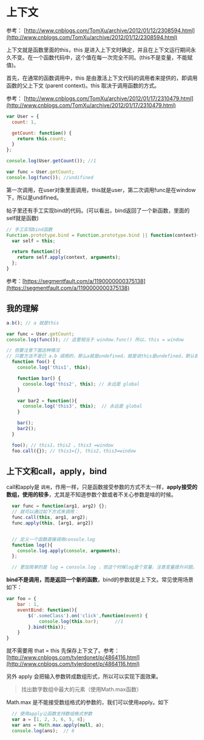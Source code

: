 # 上下文

参考： [http://www.cnblogs.com/TomXu/archive/2012/01/12/2308594.html](http://www.cnblogs.com/TomXu/archive/2012/01/12/2308594.html)

上下文就是函数里面的this，this 是进入上下文时确定，并且在上下文运行期间永久不变。在一个函数代码中，这个值在每一次完全不同。\(this不是变量，不能赋值\)。

首先，在通常的函数调用中，this 是由激活上下文代码的调用者来提供的，即调用函数的父上下文 \(parent context\)。this 取决于调用函数的方式。

参考： [http://www.cnblogs.com/TomXu/archive/2012/01/17/2310479.html](http://www.cnblogs.com/TomXu/archive/2012/01/17/2310479.html)

```js
var User = {
  count: 1,

  getCount: function() {
    return this.count;
  }
};

console.log(User.getCount()); //1

var func = User.getCount;
console.log(func()); //undifined
```

第一次调用，在user对象里面调用，this就是user，第二次调用func是在window下，所以是undifined。

帖子里还有手工实现bind的代码。\(可以看出，bind返回了一个新函数，里面的self就是函数\)

```js
// 手工实现bind函数
Function.prototype.bind = Function.prototype.bind || function(context){
  var self = this;

  return function(){
    return self.apply(context, arguments);
  };
}
```

参考：[https://segmentfault.com/a/1190000000375138](https://segmentfault.com/a/1190000000375138)

## 

## 我的理解

```js
a.b(); // a 就是this

var func = User.getCount;
console.log(func()); // 这里相当于 window.func() 所以，this = window

// 但要注意下面这种情况
// 只要方法不是已 a.b 调用的，那么a就是undefined，就是说this是undefined，默认就是指向window
  function foo() {
    console.log('this1', this);

    function bar() {
      console.log('this2', this); // 永远是 global
    }

    var bar2 = function(){
      console.log('this3', this);  // 永远是 global
    }

    bar(); 
    bar2();
  }

  foo(); // this1，this2 ，this3 =window
  foo.call({}); // this1={}, this2，this3=window
```

## 上下文和call，apply，bind

call和apply是 `调用`，作用一样，只是函数接受参数的方式不太一样，**apply接受的数组，使用的较多**，尤其是不知道参数个数或者不关心参数是啥的时候。

```js
  var func = function(arg1, arg2) {};
  // 就可以通过如下方式来调用：
  func.call(this, arg1, arg2);
  func.apply(this, [arg1, arg2])


  // 定义一个函数直接调用console.log
  function log(){
    console.log.apply(console, arguments);
  };

  // 更加简单的是 log = console.log ，但这个时候log是个变量，注意变量提升问题。
```

**bind不是调用，而是返回一个新的函数**，bind的参数就是上下文。常见使用场景如下：

```js
var foo = {
    bar : 1,
    eventBind: function(){
        $('.someClass').on('click',function(event) {
            console.log(this.bar);      //1
        }.bind(this));
    }
}
```

就不需要用 that = this 先保存上下文了。参考：[http://www.cnblogs.com/tylerdonet/p/4864116.html](http://www.cnblogs.com/tylerdonet/p/4864116.html)

另外 apply 会把输入参数转成数组形式，所以可以实现下面效果。

> 找出数字数组中最大的元素（使用Math.max函数）

Math.max 是不能接受数组格式的参数的，我们可以使用apply。如下

```js
  // 使用apply让函数支持数组格式参数
  var a = [1, 2, 3, 6, 5, 4];
  var ans = Math.max.apply(null, a);
  console.log(ans);  // 6
```



